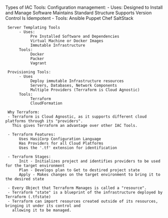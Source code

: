 
Types of IAC Tools:
     Configuration management:
          - Uses:
               Designed to Install and Manage Software
               Maintains Standard Structure
               Supports Version Control
               Is Idempotent
          - Tools:
               Ansible
               Puppet
               Chef
               SaltStack

     Server Templating Tools
          - Uses:
               Pre Installed Software and Dependencies
               Virtual Machine or Docker Images
               Immutable Infrastructure
          Tools:
               Docker
               Packer
               Vagrant

     Provisioning Tools:
          - Uses
               Deploy immutable Infrastructure resources
               Servers, Databases, Network Components
               Multiple Providers (Terraform is Cloud Agnostic)
          Tools:
               Terraform
               CloudFormation

     Why Terraform:
     - Terraform is Cloud Agnostic, as it supports different cloud platforms through its "providers". 
       This gives Terraform an advantage over other IAC Tools.

     - Terraform Features:
          Uses HasiCorp Configuration Language
          Has Providers for all Cloud Platforms
          Uses the '.tf' extension for identification

     - Terraform Stages:
          Init - Initializes project and identifies providers to be used for the target environment
          Plan - Develops plan to Get to destired project state
          Apply - Makes changes on the target environment to bring it to the desired state

     - Every Object that Terraform Manages is called a "resource".
     - Terraform "state" is a blueprint of the infrastructure deployed by Terraform (.tfstate)
     - Terraform can import resources created outside of its resources, bringing it under its control and    
       allowing it to be managed.